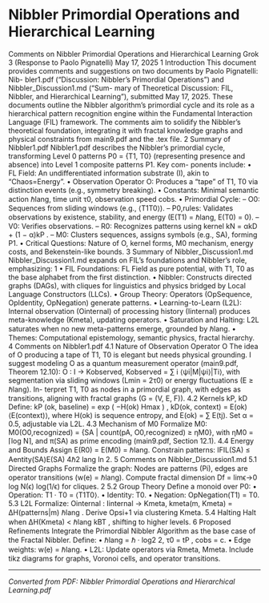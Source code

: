 # Nibbler Primordial Operations and Hierarchical Learning

Comments on Nibbler Primordial Operations and Hierarchical Learning Grok 3 (Response to Paolo Pignatelli) May 17, 2025 1 Introduction This document provides comments and suggestions on two documents by Paolo Pignatelli: Nib- bler1.pdf (“Discussion: Nibbler’s Primordial Operations”) and Nibbler_Discussion1.md (“Sum- mary of Theoretical Discussion: FIL, Nibbler, and Hierarchical Learning”), submitted May 17, 2025. These documents outline the Nibbler algorithm’s primordial cycle and its role as a hierarchical pattern recognition engine within the Fundamental Interaction Language (FIL) framework. The comments aim to solidify the Nibbler’s theoretical foundation, integrating it with fractal knowledge graphs and physical constraints from main9.pdf and the .tex file. 2 Summary of Nibbler1.pdf Nibbler1.pdf describes the Nibbler’s primordial cycle, transforming Level 0 patterns P0 = {T1, T0} (representing presence and absence) into Level 1 composite patterns P1. Key com- ponents include: • FL Field: An undifferentiated information substrate (I), akin to “Chaos=Energy”. • Observation Operator O: Produces a “tape” of T1, T0 via distinction events (e.g., symmetry breaking). • Constants: Minimal semantic action ℏlang, time unit τ0, observation speed cobs. • Primordial Cycle: – O0: Sequences from sliding windows (e.g., ⟨T1T0⟩). – P0,rules: Validates observations by existence, stability, and energy (E(T1) = ℏlang, E(T0) = 0). – V0: Verifies observations. – R0: Recognizes patterns using kernel kN = αkD + (1 − α)kP . – M0: Clusters sequences, assigns symbols (e.g., SA), forming P1. • Critical Questions: Nature of O, kernel forms, M0 mechanism, energy costs, and Bekenstein-like bounds. 3 Summary of Nibbler_Discussion1.md Nibbler_Discussion1.md expands on FIL’s foundations and Nibbler’s role, emphasizing: 1 • FIL Foundations: FL Field as pure potential, with T1, T0 as the base alphabet from the first distinction. • Nibbler: Constructs directed graphs (DAGs), with cliques for linguistics and physics bridged by Local Language Constructors (LLCs). • Group Theory: Operators (OpSequence, OpIdentity, OpNegation) generate patterns. • Learning-to-Learn (L2L): Internal observation (Ointernal) of processing history (Iinternal) produces meta-knowledge (Kmeta), updating operators. • Saturation and Halting: L2L saturates when no new meta-patterns emerge, grounded by ℏlang. • Themes: Computational epistemology, semantic physics, fractal hierarchy. 4 Comments on Nibbler1.pdf 4.1 Nature of Observation Operator O The idea of O producing a tape of T1, T0 is elegant but needs physical grounding. I suggest modeling O as a quantum measurement operator (main9.pdf, Theorem 12.10): O : I → Kobserved, Kobserved = ∑ i ⟨ψi|M|ψi⟩|Ti⟩, with segmentation via sliding windows (Lmin = 2τ0) or energy fluctuations (E ≥ ℏlang). In- terpret T1, T0 as nodes in a primordial graph, with edges as transitions, aligning with fractal graphs (G = (V, E, F)). 4.2 Kernels kP, kD Define: kP (ok, baseline) = exp ( −H(ok) Hmax ) , kD(ok, context) = E(ok) ⟨E(context)⟩, where H(ok) is sequence entropy, and E(ok) = ∑ E(tj). Set α = 0.5, adjustable via L2L. 4.3 Mechanism of M0 Formalize M0: M0(O0,recognized) = {SA | count(pA, O0,recognized) ≥ ηM0}, with ηM0 = ⌈log N⌉, and π(SA) as prime encoding (main9.pdf, Section 12.1). 4.4 Energy and Bounds Assign E(R0) = E(M0) = ℏlang. Constrain patterns: IFIL(SA) ≤ Aentity(SA)E(SA) 4ℏ2 lang ln 2. 5 Comments on Nibbler_Discussion1.md 5.1 Directed Graphs Formalize the graph: Nodes are patterns (Pi), edges are operator transitions (w(e) = ℏlang). Compute fractal dimension Df = limϵ→0 log N(ϵ) log(1/ϵ) for cliques. 2 5.2 Group Theory Define a monoid over P0: • Operation: T1 · T0 = ⟨T1T0⟩. • Identity: T0. • Negation: OpNegation(T1) = T0. 5.3 L2L Formalize: Ointernal : Iinternal → Kmeta, kmeta(m, Kmeta) = ∆H(patterns|m) ℏlang . Derive Opsi+1 via clustering Kmeta. 5.4 Halting Halt when ∆H(Kmeta) < ℏlang kBT , shifting to higher levels. 6 Proposed Refinements Integrate the Primordial Nibbler Algorithm as the base case of the Fractal Nibbler. Define: • ℏlang = ℏ · log2 2, τ0 = tP , cobs = c. • Edge weights: w(e) = ℏlang. • L2L: Update operators via Rmeta, Mmeta. Include tikz diagrams for graphs, Voronoi cells, and operator transitions.

---
*Converted from PDF: Nibbler Primordial Operations and Hierarchical Learning.pdf*
